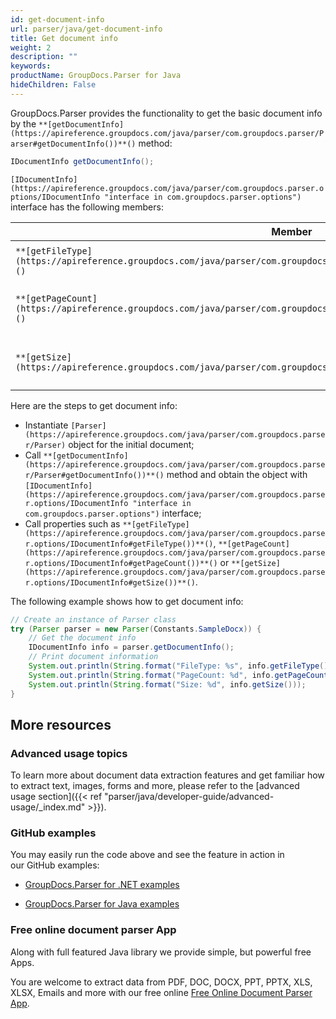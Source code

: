 ```yaml
---
id: get-document-info
url: parser/java/get-document-info
title: Get document info
weight: 2
description: ""
keywords: 
productName: GroupDocs.Parser for Java
hideChildren: False
---
```

GroupDocs.Parser provides the functionality to get the basic document info by the `**[getDocumentInfo](https://apireference.groupdocs.com/java/parser/com.groupdocs.parser/Parser#getDocumentInfo())**()` method:

```java
IDocumentInfo getDocumentInfo();

```

`[IDocumentInfo](https://apireference.groupdocs.com/java/parser/com.groupdocs.parser.options/IDocumentInfo "interface in com.groupdocs.parser.options")` interface has the following members:

| Member | Description |
| --- | --- |
| `**[getFileType](https://apireference.groupdocs.com/java/parser/com.groupdocs.parser.options/IDocumentInfo#getFileType())**()` | The document type. |
| `**[getPageCount](https://apireference.groupdocs.com/java/parser/com.groupdocs.parser.options/IDocumentInfo#getPageCount())**()` | The total number of document pages. |
| `**[getSize](https://apireference.groupdocs.com/java/parser/com.groupdocs.parser.options/IDocumentInfo#getSize())**()` | The size of the document in bytes. |

Here are the steps to get document info:

*   Instantiate `[Parser](https://apireference.groupdocs.com/java/parser/com.groupdocs.parser/Parser)` object for the initial document;
*   Call `**[getDocumentInfo](https://apireference.groupdocs.com/java/parser/com.groupdocs.parser/Parser#getDocumentInfo())**()` method and obtain the object with `[IDocumentInfo](https://apireference.groupdocs.com/java/parser/com.groupdocs.parser.options/IDocumentInfo "interface in com.groupdocs.parser.options")` interface;
*   Call properties such as `**[getFileType](https://apireference.groupdocs.com/java/parser/com.groupdocs.parser.options/IDocumentInfo#getFileType())**()`, `**[getPageCount](https://apireference.groupdocs.com/java/parser/com.groupdocs.parser.options/IDocumentInfo#getPageCount())**()` or `**[getSize](https://apireference.groupdocs.com/java/parser/com.groupdocs.parser.options/IDocumentInfo#getSize())**()`.

The following example shows how to get document info:

```java
// Create an instance of Parser class
try (Parser parser = new Parser(Constants.SampleDocx)) {
    // Get the document info
    IDocumentInfo info = parser.getDocumentInfo();
    // Print document information
    System.out.println(String.format("FileType: %s", info.getFileType()));
    System.out.println(String.format("PageCount: %d", info.getPageCount()));
    System.out.println(String.format("Size: %d", info.getSize()));
}

```

## More resources

### Advanced usage topics

To learn more about document data extraction features and get familiar how to extract text, images, forms and more, please refer to the [advanced usage section]({{< ref "parser/java/developer-guide/advanced-usage/_index.md" >}}).

### GitHub examples

You may easily run the code above and see the feature in action in our GitHub examples:

*   [GroupDocs.Parser for .NET examples](https://github.com/groupdocs-parser/GroupDocs.Parser-for-.NET)
    
*   [GroupDocs.Parser for Java examples](https://github.com/groupdocs-parser/GroupDocs.Parser-for-Java)
    

### Free online document parser App

Along with full featured Java library we provide simple, but powerful free Apps.

You are welcome to extract data from PDF, DOC, DOCX, PPT, PPTX, XLS, XLSX, Emails and more with our free online [Free Online Document Parser App](https://products.groupdocs.app/parser).
